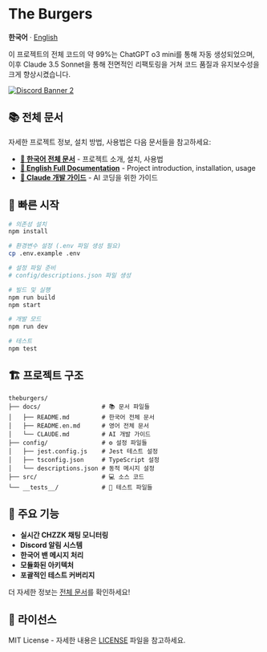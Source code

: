# The Burgers

**한국어** · [English](./docs/README.en.md)

이 프로젝트의 전체 코드의 약 99%는 ChatGPT o3 mini를 통해 자동 생성되었으며, 이후 Claude 3.5 Sonnet을 통해 전면적인 리팩토링을 거쳐 코드 품질과 유지보수성을 크게 향상시켰습니다.

<a href="https://discord.gg/kV8Jy3zT">
  <img src="https://discord.com/api/guilds/1006888359249055814/widget.png?style=banner2" alt="Discord Banner 2" />
</a>

## 📚 전체 문서

자세한 프로젝트 정보, 설치 방법, 사용법은 다음 문서들을 참고하세요:

- **[📖 한국어 전체 문서](./docs/README.md)** - 프로젝트 소개, 설치, 사용법
- **[📖 English Full Documentation](./docs/README.en.md)** - Project introduction, installation, usage
- **[🤖 Claude 개발 가이드](./docs/CLAUDE.md)** - AI 코딩을 위한 가이드

## 🚀 빠른 시작

```bash
# 의존성 설치
npm install

# 환경변수 설정 (.env 파일 생성 필요)
cp .env.example .env

# 설정 파일 준비
# config/descriptions.json 파일 생성

# 빌드 및 실행
npm run build
npm start

# 개발 모드
npm run dev

# 테스트
npm test
```

## 🏗️ 프로젝트 구조

```
theburgers/
├── docs/                 # 📚 문서 파일들
│   ├── README.md         # 한국어 전체 문서
│   ├── README.en.md      # 영어 전체 문서
│   └── CLAUDE.md         # AI 개발 가이드
├── config/               # ⚙️ 설정 파일들
│   ├── jest.config.js    # Jest 테스트 설정
│   ├── tsconfig.json     # TypeScript 설정
│   └── descriptions.json # 동적 메시지 설정
├── src/                  # 💻 소스 코드
└── __tests__/            # 🧪 테스트 파일들
```

## 🔧 주요 기능

- **실시간 CHZZK 채팅 모니터링**
- **Discord 알림 시스템**
- **한국어 밴 메시지 처리**
- **모듈화된 아키텍처**
- **포괄적인 테스트 커버리지**

더 자세한 정보는 [전체 문서](./docs/README.md)를 확인하세요!

## 📄 라이선스

MIT License - 자세한 내용은 [LICENSE](./LICENSE) 파일을 참고하세요.
